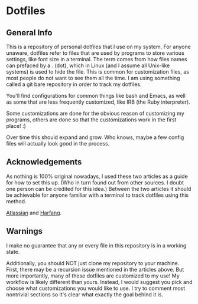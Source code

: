 # Dotfiles

## General Info
This is a repository of personal dotfiles that I use on my system. For anyone
unaware, dotfiles refer to files that are used by programs to store various settings,
like font size in a terminal. The term comes from how files names can prefaced by a . (dot),
which in Linux (and I assume all Unix-like systems) is used to hide the file. This
is common for customization files, as most people do not want to see them all the time.
I am using something called a git bare repository in order to track my dotfiles.

You'll find configurations for common things like bash and Emacs,
as well as some that are less frequently customized, like IRB (the Ruby interpreter).

Some customizations are done for the obvious reason of customizing my programs, 
others are done so that the customizations work in the first place! :)

Over time this should expand and grow. Who knows, maybe a few
config files will actually look good in the process.

## Acknowledgements
As nothing is 100% original nowadays, I used these two articles as
a guide for how to set this up. (Who in turn found out from other sources. I doubt one person
can be credited for this idea.) Between the two articles it should be achievable for
anyone familiar with a terminal to track dotfiles using this method.

[Atlassian](https://www.atlassian.com/git/tutorials/dotfiles) and [Harfang](https://harfangk.github.io/2016/09/18/manage-dotfiles-with-a-git-bare-repository.html).

## Warnings
I make no guarantee that any or every file in this repository is in a working state.

Additionally, you should NOT just clone my repository to your machine. First, there may
be a recursion issue mentioned in the articles above. But more importantly, many of
these dotfiles are customized to my use! My workflow is likely different than yours. Instead,
I would suggest you pick and choose what customizations you would like to use. I try to comment most
nontrivial sections so it's clear what exactly the goal behind it is.